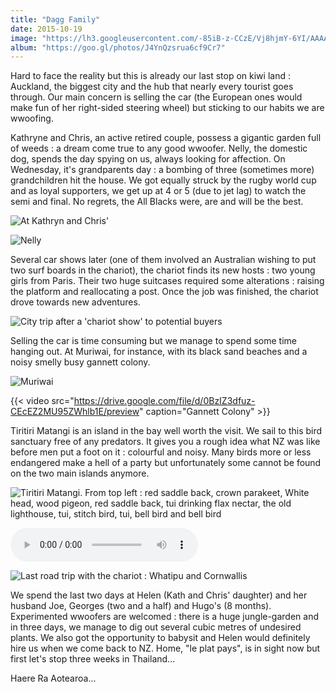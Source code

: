 ```yaml
---
title: "Dagg Family"
date: 2015-10-19
image: "https://lh3.googleusercontent.com/-85iB-z-CCzE/Vj8hjmY-6YI/AAAAAAAALyQ/y-Ms_D70RwU/s912-Ic42/upload_-1.jpg"
album: "https://goo.gl/photos/J4YnQzsrua6cf9Cr7"
---
```


Hard to face the reality but this is already our last stop on kiwi land : Auckland, the biggest city and the hub that nearly every tourist goes through. Our main concern is selling the car (the European ones would make fun of her right-sided steering wheel) but sticking to our habits we are wwoofing.

Kathryne and Chris, an active retired couple, possess a gigantic garden full of weeds : a dream come true to any good wwoofer. Nelly, the domestic dog, spends the day spying on us, always looking for affection. On Wednesday, it's grandparents day : a bombing of three (sometimes more) grandchildren hit the house. We got equally struck by the rugby world cup and as loyal supporters, we get up at 4 or 5 (due to jet lag) to watch the semi and final. No regrets, the All Blacks were, are and will be the best.

![At Kathryn and Chris'](https://lh3.googleusercontent.com/-qF5YMOSZkTs/Vj-NcuGPPyI/AAAAAAAAL5c/Tt5FhB9e4G4/s912-Ic42/upload_-1.jpg)

![Nelly](https://lh3.googleusercontent.com/-uvXdCjaJgUg/Vj-NgR8isYI/AAAAAAAAL5k/RWBieZP_Lhk/s912-Ic42/upload_-1.jpg)

Several car shows later (one of them involved an Australian wishing to put two surf boards in the chariot), the chariot finds its new hosts : two young girls from Paris. Their two huge suitcases required some alterations : raising the platform and reallocating a post. Once the job was finished, the chariot drove towards new adventures.

![City trip after a 'chariot show' to potential buyers](https://lh3.googleusercontent.com/-uspSVV7VjIw/Vj-NM82mD6I/AAAAAAAAL5A/QPRayQ6zBpg/s912-Ic42/upload_-1.jpg)

Selling the car is time consuming but we manage to spend some time hanging out. At Muriwai, for instance, with its black sand beaches and a noisy smelly busy gannett colony.

![Muriwai](https://lh3.googleusercontent.com/-DxhoythLKHs/Vj-NQj7HJ2I/AAAAAAAAL5I/8Wyig7YfgYc/s912-Ic42/upload_-1.jpg)

{{< video src="https://drive.google.com/file/d/0BzIZ3dfuz-CEcEZ2MU95ZWhlb1E/preview" caption="Gannett Colony" >}}

Tiritiri Matangi is an island in the bay well worth the visit. We sail to this bird sanctuary free of any predators. It gives you a rough idea what NZ was like before men put a foot on it : colourful and noisy. Many birds more or less endangered make a hell of a party but unfortunately some cannot be found on the two main islands anymore.

![Tiritiri Matangi. From top left : red saddle back, crown parakeet, White head, wood pigeon, red saddle back, tui drinking flax nectar, the old lighthouse, tui, stitch bird, tui, bell bird and bell bird](https://lh3.googleusercontent.com/-FjQuktr9ANs/Vj-NUspG3rI/AAAAAAAAL5Q/LOvAUL8FTSw/s912-Ic42/upload_-1.jpg)

<audio controls> <source src="https://drive.google.com/uc?export=download&id=0BzIZ3dfuz-CEdlpUdG1KSnFFZHc" type="audio/mp3"> </audio>

![Last road trip with the chariot : Whatipu and Cornwallis](https://lh3.googleusercontent.com/-yyKGTOHD6Yw/Vj-NYBCgY3I/AAAAAAAAL5o/3GP9TcbsPp0/s912-Ic42/upload_-1.jpg)

We spend the last two days at Helen (Kath and Chris' daughter) and her husband Joe, Georges (two and a half) and Hugo's (8 months). Experimented wwoofers are welcomed : there is a huge jungle-garden and in three days, we manage to dig out several cubic metres of undesired plants. We also got the opportunity to babysit and Helen would definitely hire us when we come back to NZ. Home, "le plat pays", is in sight now but first let's stop three weeks in Thailand...

Haere Ra Aotearoa...
